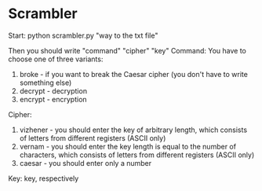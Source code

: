 # Scrambler

Start: 
python scrambler.py "way to the txt file"

Then you should write "command" "cipher" "key"
Command:
You have to choose one of three variants:
1) broke - if you want to break the Caesar cipher (you don't have to write something else)
2) decrypt - decryption
3) encrypt - encryption

Cipher:
1) vizhener - you should enter the key of arbitrary length, which consists of letters from different registers (ASCII only)
2) vernam - you should enter the key length is equal to the number of characters, which consists of letters from different registers (ASCII only)
3) caesar - you should enter only a number

Key:
key, respectively
